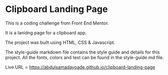 # Clipboard Landing Page

This is a coding challenge from Front End Mentor.

It is a lanidng page for a clipboard app.

The project was built using HTML, CSS & Javascript.

The style-guide markdown file contains the style guide and details for this project. All the fonts, colors and text can be found in the style-guide.md file.

Live URL = https://abdulsamadayoade.github.io/clipboard-landing-page